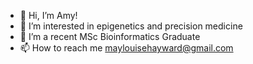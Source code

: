 - 👋 Hi, I’m Amy!
- 👀 I’m interested in epigenetics and precision medicine
- 🌱 I’m a recent MSc Bioinformatics Graduate
- 📫 How to reach me maylouisehayward@gmail.com

<!---
amziepickles/amziepickles is a ✨ special ✨ repository because its `README.md` (this file) appears on your GitHub profile.
You can click the Preview link to take a look at your changes.
--->
